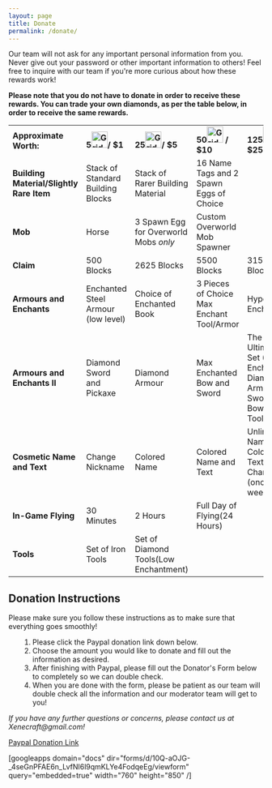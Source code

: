 ```yaml
---
layout: page
title: Donate
permalink: /donate/
---
```


Our team will not ask for any important personal information from you. Never give out your password or other important information to others! Feel free to inquire with our team if you're more curious about how these rewards work!

<strong>Please note that you do not have to donate in order to receive these rewards. You can trade your own diamonds, as per the table below, in order to receive the same rewards.</strong>
<table>
<tbody>
<tr id="row1">
<td><strong>Approximate Worth:</strong></td>
<td><strong>5<img src="https://xenecraft.files.wordpress.com/2015/07/grid_diamond.png" alt="Grid_Diamond" width="32" height="32" />/ $1</strong></td>
<td><strong>25<img src="https://xenecraft.files.wordpress.com/2015/07/grid_diamond.png" alt="Grid_Diamond" width="32" height="32" />/ $5</strong></td>
<td><strong>50<img src="https://xenecraft.files.wordpress.com/2015/07/grid_diamond.png" alt="Grid_Diamond" width="32" height="32" /> / $10</strong></td>
<td><strong>125<img src="https://xenecraft.files.wordpress.com/2015/07/grid_diamond.png" alt="Grid_Diamond" width="32" height="32" /> / $25</strong></td>
</tr>
<tr id="row2">
<td><strong>Building Material/Slightly Rare Item</strong></td>
<td>Stack of Standard Building Blocks</td>
<td>Stack of Rarer Building Material</td>
<td>16 Name Tags and 2 Spawn Eggs of Choice</td>
<td></td>
</tr>
<tr id="row3">
<td><strong>Mob</strong></td>
<td>Horse</td>
<td>3 Spawn Egg for Overworld Mobs <em>only</em></td>
<td>Custom Overworld Mob Spawner</td>
<td></td>
</tr>
<tr id="row4">
<td><strong>Claim</strong></td>
<td>500 Blocks</td>
<td>2625 Blocks</td>
<td>5500 Blocks</td>
<td>31500 Blocks</td>
</tr>
<tr id="row5">
<td><strong>Armours and Enchants</strong></td>
<td>Enchanted Steel Armour (low level)</td>
<td>Choice of Enchanted Book</td>
<td>3 Pieces of Choice Max Enchant Tool/Armor</td>
<td>Hyper Enchant</td>
</tr>
<tr id="row5.2">
<td><strong>Armours and Enchants II</strong></td>
<td>Diamond Sword and Pickaxe</td>
<td>Diamond Armour</td>
<td>Max Enchanted Bow and Sword</td>
<td>The Ultimate Set (Max Enchanted Diamond Armour, Sword, Bow and Tools)</td>
</tr>
<tr id="row6">
<td><strong>Cosmetic Name and Text</strong></td>
<td>Change Nickname</td>
<td>Colored Name</td>
<td>Colored Name and Text</td>
<td>Unlimited Name, Color, and Text Change (once a week)</td>
</tr>
<tr id="row7">
<td><strong>In-Game Flying</strong></td>
<td>30 Minutes</td>
<td>2 Hours</td>
<td>Full Day of Flying(24 Hours)</td>
<td></td>
</tr>
<tr id="row8">
<td><strong>Tools</strong></td>
<td>Set of Iron Tools</td>
<td>Set of Diamond Tools(Low Enchantment)</td>
<td></td>
<td></td>
</tr>
</tbody>
</table>
<h2>Donation Instructions</h2>
Please make sure you follow these instructions as to make sure that everything goes smoothly!
<ol>
<ol>
	<li>Please click the Paypal donation link down below.</li>
	<li>Choose the amount you would like to donate and fill out the information as desired.</li>
	<li>After finishing with Paypal, please fill out the Donator's Form below to completely so we can double check.</li>
	<li>When you are done with the form, please be patient as our team will double check all the information and our moderator team will get to you!</li>
</ol>
</ol>
<em>If you have any further questions or concerns, please contact us at Xenecraft@gmail.com!</em>

<a href="https://www.paypal.com/cgi-bin/webscr?cmd=_s-xclick&amp;hosted_button_id=W5TDJXTPXNMUG" target="_blank">Paypal Donation Link</a>

[googleapps domain="docs" dir="forms/d/10Q-aOJG-_4seGnPFAE6n_LvfNI6l9qmKLYe4FodqeEg/viewform" query="embedded=true" width="760" height="850" /]
